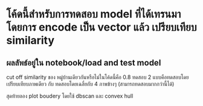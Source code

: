 # โค้ดนี้สำหรับการทดสอบ model ที่ได้เทรนมา โดยการ encode เป็น vector แล้ว เปรียบเทียบ similarity
## ผลลัพธ์อยู่ใน notebook/load and test model
cut off similarity ของ หมู่บ้านเดียวกันหรือไม่ในโค้ดนี้คือ 0.8
ทดสอบ 2 แบบคือทดสอบโดยเปรียบเทียบภาพเดียว กับ ทดสอบโดยเฉลี่ยกับ 4 ภาพข้างๆ (สามารถทดสอบมากกว่านี้ได้)

สุดท้ายลอง plot boudery โดยใช้ dbscan และ convex hull
